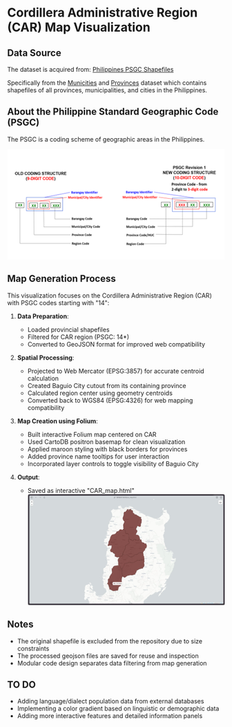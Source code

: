 # Cordillera Administrative Region (CAR) Map Visualization

## Data Source
The dataset is acquired from: [Philippines PSGC Shapefiles](https://github.com/altcoder/philippines-psgc-shapefiles)

Specifically from the [Municities](https://github.com/altcoder/philippines-psgc-shapefiles/blob/main/data/2023/Municities/phl_admbnda_adm3_psa_namria_20231106.shp) and [Provinces](https://github.com/altcoder/philippines-psgc-shapefiles/blob/main/dist/PH_Adm2_ProvDists.shp.zip) dataset which contains shapefiles of all provinces, municipalities, and cities in the Philippines.

## About the Philippine Standard Geographic Code (PSGC)
The PSGC is a coding scheme of geographic areas in the Philippines. 

![PSGC Coding Scheme](image.png)

## Map Generation Process

This visualization focuses on the Cordillera Administrative Region (CAR) with PSGC codes starting with "14":

1. **Data Preparation**:
   - Loaded provincial shapefiles
   - Filtered for CAR region (PSGC: 14*)
   - Converted to GeoJSON format for improved web compatibility

2. **Spatial Processing**:
   - Projected to Web Mercator (EPSG:3857) for accurate centroid calculation
   - Created Baguio City cutout from its containing province
   - Calculated region center using geometry centroids
   - Converted back to WGS84 (EPSG:4326) for web mapping compatibility

3. **Map Creation using Folium**:
   - Built interactive Folium map centered on CAR
   - Used CartoDB positron basemap for clean visualization
   - Applied maroon styling with black borders for provinces
   - Added province name tooltips for user interaction
   - Incorporated layer controls to toggle visibility of Baguio City

4. **Output**:
   - Saved as interactive "CAR_map.html"
   ![CAR Region Map](image-1.png)

## Notes
- The original shapefile is excluded from the repository due to size constraints
- The processed geojson files are saved for reuse and inspection
- Modular code design separates data filtering from map generation

## TO DO
- Adding language/dialect population data from external databases
- Implementing a color gradient based on linguistic or demographic data
- Adding more interactive features and detailed information panels